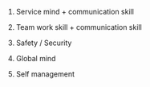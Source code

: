 1. Service mind + communication skill


2. Team work skill + communication skill


3. Safety / Security


4. Global mind


5. Self management

